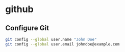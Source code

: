 # github

## Configure Git

```sh
git config --global user.name "John Doe"
git config --global user.email johndoe@example.com
```
